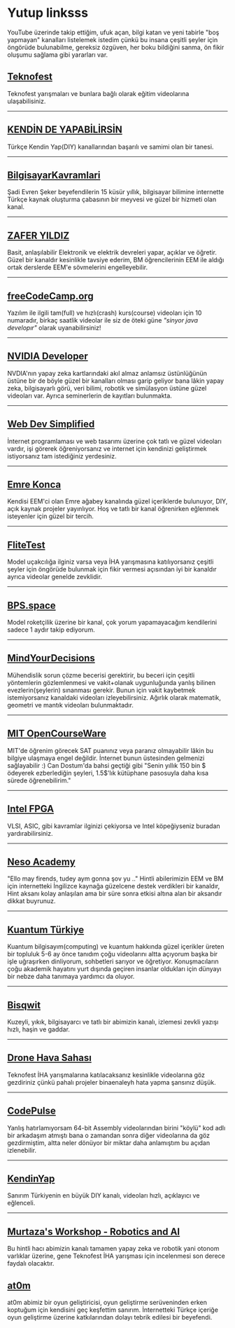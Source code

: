 # Yutup linksss
YouTube üzerinde takip ettiğim, ufuk açan, bilgi katan ve yeni tabirle "boş yapmayan" kanalları listelemek istedim çünkü bu insana çeşitli şeyler için öngörüde bulunabilme, gereksiz özgüven, her boku bildiğini sanma, ön fikir oluşumu sağlama gibi yararları var.

## [Teknofest](https://www.youtube.com/channel/UCQrsBJS1Yb-UJ0VevqfSJHw)
Teknofest yarışmaları ve bunlara bağlı olarak eğitim videolarına ulaşabilisiniz.

---

## [KENDİN DE YAPABİLİRSİN](https://www.youtube.com/channel/UCQVecxSqUivC-Fq4TOWOpMA)
Türkçe Kendin Yap(DIY) kanallarından başarılı ve samimi olan bir tanesi.

---

## [BilgisayarKavramlari](https://www.youtube.com/channel/UCkkgrhDCJheXQNIFqUVw0_g)
Şadi Evren Şeker beyefendilerin 15 küsür yıllık, bilgisayar bilimine internette Türkçe kaynak oluşturma çabasının bir meyvesi ve güzel bir hizmeti olan kanal.

---

## [ZAFER YILDIZ](https://www.youtube.com/channel/UC8rSmNojy8Dw3dKQ2vCgWdw)
Basit, anlaşılabilir Elektronik ve elektrik devreleri yapar, açıklar ve öğretir. Güzel bir kanaldır kesinlikle tavsiye ederim, BM öğrencilerinin EEM ile aldığı ortak derslerde EEM'e sövmelerini engelleyebilir.

---

## [freeCodeCamp.org](https://www.youtube.com/channel/UC8butISFwT-Wl7EV0hUK0BQ)
Yazılım ile ilgili tam(full) ve hızlı(crash) kurs(course) videoları için 10 numaradır, birkaç saatlik videolar ile siz de öteki güne *"sinyor java developır"* olarak uyanabilirsiniz!

---

## [NVIDIA Developer](https://www.youtube.com/channel/UCBHcMCGaiJhv-ESTcWGJPcw)
NVDIA'nın yapay zeka kartlarındaki akıl almaz anlamsız üstünlüğünün üstüne bir de böyle güzel bir kanalları olması garip geliyor bana lâkin yapay zeka, bilgisayarlı görü, veri bilimi, robotik ve simülasyon üstüne güzel videoları var. Ayrıca seminerlerin de kayıtları bulunmakta.

---

## [Web Dev Simplified](https://www.youtube.com/channel/UCFbNIlppjAuEX4znoulh0Cw)
İnternet programlaması ve web tasarımı üzerine çok tatlı ve güzel videoları vardır, işi görerek öğreniyorsanız ve internet için kendinizi geliştirmek istiyorsanız tam istediğiniz yerdesiniz.

---

## [Emre Konca](https://www.youtube.com/channel/UCVAJfMAgBurMjEcW3bZcc8A)
Kendisi EEM'ci olan Emre ağabey kanalında güzel içeriklerde bulunuyor, DIY, açık kaynak projeler yayınlıyor. Hoş ve tatlı bir kanal öğrenirken eğlenmek isteyenler için güzel bir tercih.

---

## [FliteTest](https://www.youtube.com/channel/UC9zTuyWffK9ckEz1216noAw)
Model uçakcılığa ilginiz varsa veya İHA yarışmasına katılıyorsanız çeşitli şeyler için öngörüde bulunmak için fikir vermesi açısından iyi bir kanaldır ayrıca videolar genelde zevklidir.  

---

## [BPS.space](https://www.youtube.com/channel/UCILl8ozWuxnFYXIe2svjHhg)
Model roketçilik üzerine bir kanal, çok yorum yapamayacağım kendilerini sadece 1 aydır takip ediyorum.

---

## [MindYourDecisions](https://www.youtube.com/channel/UCHnj59g7jezwTy5GeL8EA_g)
Mühendislik sorun çözme becerisi gerektirir, bu beceri için çeşitli yöntemlerin gözlemlenmesi ve vakit+olanak uygunluğunda yanlış bilinen evezlerin(şeylerin) sınanması gerekir. Bunun için vakit kaybetmek istemiyorsanız kanaldaki videoları izleyebilirsiniz. Ağırlık olarak matematik, geometri ve mantık videoları bulunmaktadır. 

---

## [MIT OpenCourseWare](https://www.youtube.com/user/MIT)
MIT'de öğrenim görecek SAT puanınız veya paranız olmayabilir lâkin bu bilgiye ulaşmaya engel değildir. İnternet bunun üstesinden gelmenizi sağlayabilir :)
Can Dostum'da bahsi geçtiği gibi
"Senin yıllık 150 bin $ ödeyerek ezberlediğin şeyleri, 1.5$'lık kütüphane pasosuyla daha kısa sürede öğrenebilirim."

---

## [Intel FPGA](https://www.youtube.com/channel/UC0wEPiFb0J6AZZ3oPXRoRpw)
VLSI, ASIC, gibi kavramlar ilginizi çekiyorsa ve Intel köpeğiyseniz buradan yardırabilirsiniz.

---

## [ Neso Academy](https://www.youtube.com/channel/UCQYMhOMi_Cdj1CEAU-fv80A)
"Ello may firends, tudey aym gonna şov yu .." Hintli abilerimizin EEM ve BM için internetteki İngilizce kaynağa güzelcene destek verdikleri bir kanaldır, Hint aksanı kolay anlaşılan ama bir süre sonra etkisi altına alan bir aksandır dikkat buyrunuz.

---

## [Kuantum Türkiye](https://www.youtube.com/channel/UCXBH6Fot4FTqiFmKjyF50Hw)
Kuantum bilgisayım(computing) ve kuantum hakkında güzel içerikler üreten bir topluluk 5-6 ay önce tanıdım çoğu videolarını altta açıyorum başka bir işle uğraşırken dinliyorum, sohbetleri sarıyor ve öğretiyor. Konuşmacıların çoğu akademik hayatını yurt dışında geçiren insanlar oldukları için dünyayı bir nebze daha tanımaya yardımcı da oluyor.


---

## [Bisqwit](https://www.youtube.com/channel/UCKTehwyGCKF-b2wo0RKwrcg)
Kuzeyli, yıkık, bilgisayarcı ve tatlı bir abimizin kanalı, izlemesi zevkli yazışı hızlı, haşin ve gaddar.

---

## [Drone Hava Sahası](https://www.youtube.com/channel/UCtWHjWrxsxGlcZo9ICVwIUg)
Teknofest İHA yarışmalarına katılacaksanız kesinlikle videolarına göz gezdiriniz çünkü pahalı projeler binaenaleyh hata yapma şansınız düşük. 

---

## [CodePulse](https://www.youtube.com/channel/UCUVahoidFA7F3Asfvamrm7w)
Yanlış hatırlamıyorsam 64-bit Assembly videolarından birini "köylü" kod adlı bir arkadaşım atmıştı bana o zamandan sonra  diğer videolarına da göz gezdirmiştim, altta neler dönüyor bir miktar daha anlamıştım bu açıdan izlenebilir.

---

## [KendinYap](https://www.youtube.com/channel/UCgjJGE17yfovAvWUzEJFENA)
Sanırım Türkiyenin en büyük DIY kanalı, videoları hızlı, açıklayıcı ve eğlenceli.

---

## [Murtaza's Workshop - Robotics and AI](https://www.youtube.com/channel/UCYUjYU5FveRAscQ8V21w81A)
Bu hintli hacı abimizin kanalı tamamen yapay zeka ve robotik yani otonom varlıklar üzerine, gene Teknofest İHA yarışması için incelenmesi son derece faydalı olacaktır.

## [at0m](https://www.youtube.com/c/at0mdev)
at0m abimiz bir oyun geliştiricisi, oyun geliştirme serüveninden erken koptuğum için kendisini geç keşfettim sanırım. İnternetteki Türkçe içeriğe oyun geliştirme üzerine katkılarından dolayı tebrik edilesi bir beyefendi.
